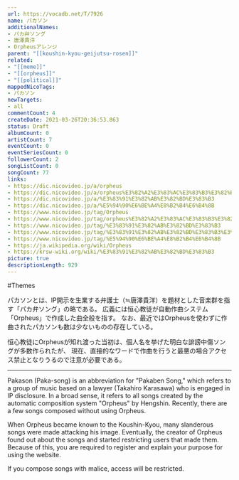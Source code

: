 ```yaml
---
url: https://vocadb.net/T/7926
name: パカソン
additionalNames: 
- パカ弁ソング
- 唐澤貴洋
- Orpheusアレンジ
parent: "[[koushin-kyou-geijutsu-rosen]]"
related:
- "[[meme]]"
- "[[orpheus]]"
- "[[political]]"
mappedNicoTags:
- パカソン
newTargets:
- all
commentCount: 4
createDate: 2021-03-26T20:36:53.863
status: Draft
albumCount: 0
artistCount: 7
eventCount: 0
eventSeriesCount: 0
followerCount: 2
songListCount: 0
songCount: 77
links: 
- https://dic.nicovideo.jp/a/orpheus
- https://dic.nicovideo.jp/a/orpheus%E3%82%A2%E3%83%AC%E3%83%B3%E3%82%B8
- https://dic.nicovideo.jp/a/%E3%83%91%E3%82%AB%E3%82%BD%E3%83%B3
- https://dic.nicovideo.jp/a/%E5%94%90%E6%BE%A4%E8%B2%B4%E6%B4%8B
- https://www.nicovideo.jp/tag/Orpheus
- https://www.nicovideo.jp/tag/orpheus%E3%82%A2%E3%83%AC%E3%83%B3%E3%82%B8
- https://www.nicovideo.jp/tag/%E3%83%91%E3%82%AB%E3%82%BD%E3%83%B3
- https://www.nicovideo.jp/tag/%E3%83%91%E3%82%AB%E3%82%BD%E3%83%B3%E3%82%A2%E3%83%AC%E3%83%B3%E3%82%B8
- https://www.nicovideo.jp/tag/%E5%94%90%E6%BE%A4%E8%B2%B4%E6%B4%8B
- https://ja.wikipedia.org/wiki/Orpheus
- https://krsw-wiki.org/wiki/%E3%83%91%E3%82%AB%E3%82%BD%E3%83%B3
picture: true
descriptionLength: 929
---
```


#Themes

パカソンとは、IP開示を生業する弁護士（≒唐澤貴洋）を題材とした音楽群を指す「パカ弁ソング」の略である。
広義には恒心教徒が自動作曲システム「Orpheus」で作成した曲全般を指す。
なお、最近ではOrpheusを使わずに作曲されたパカソンも数は少ないものの存在している。

恒心教徒にOrpheusが知れ渡った当初は、個人名を挙げた明白な誹謗中傷ソングが多数作られたが、
現在、直接的なワードで作曲を行うと最悪の場合アクセス禁止となりうるので注意が必要である。

---

Pakason (Paka-song) is an abbreviation for "Pakaben Song," which refers to a group of music based on a lawyer (Takahiro Karasawa) who is engaged in IP disclosure.
In a broad sense, it refers to all songs created by the automatic composition system "Orpheus" by Hengshin.
Recently, there are a few songs composed without using Orpheus.

When Orpheus became known to the Koushin-Kyou, many slanderous songs were made attacking his image.
Eventually, the creator of Orpheus found out about the songs and started restricting users that made them.
Because of this, you are required to register and explain your purpose for using the website.

If you compose songs with malice, access will be restricted.